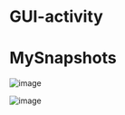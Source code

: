 # GUI-activity 
# MySnapshots

![image](https://github.com/user-attachments/assets/7789385d-e373-4a62-b939-5881aa212f1a)


![image](https://github.com/user-attachments/assets/8515a4c4-72ce-4efc-a2c2-c51d01b19374)
